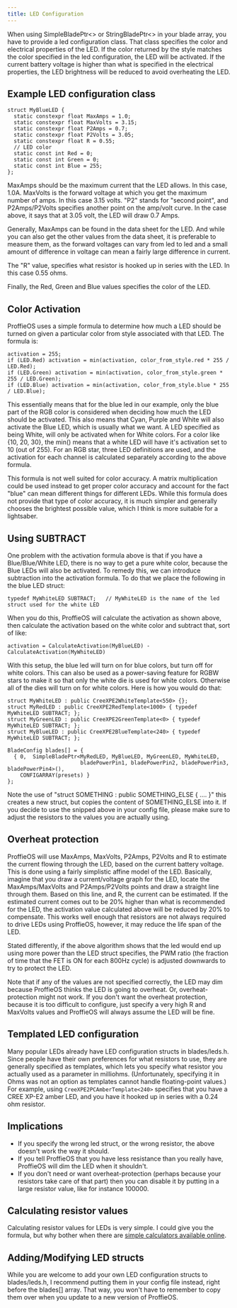 ```yaml
---
title: LED Configuration
---
```

When using SimpleBladePtr<> or StringBladePtr<> in your blade array, you have to provide a led configuration class. That class specifies the color and electrical properties of the LED.  If the color returned by the style matches the color specified in the led configuration, the LED will be activated.  If the current battery voltage is higher than what is specified in the electrical properties, the LED brightness will be reduced to avoid overheating the LED.

## Example LED configuration class

    struct MyBlueLED {
      static constexpr float MaxAmps = 1.0;
      static constexpr float MaxVolts = 3.15;
      static constexpr float P2Amps = 0.7;
      static constexpr float P2Volts = 3.05;
      static constexpr float R = 0.55;
      // LED color
      static const int Red = 0;
      static const int Green = 0;
      static const int Blue = 255;
    };

MaxAmps should be the maximum current that the LED allows. In this case, 1.0A.
MaxVolts is the forward voltage at which you get the maximum number of amps. In this case 3.15 volts.
"P2" stands for "second point", and P2Amps/P2Volts specifies another point on the amp/volt curve. In the case above, it says that at 3.05 volt, the LED will draw 0.7 Amps.

Generally, MaxAmps can be found in the data sheet for the LED. And while you can also get the other values from the data sheet, it is preferable to measure them, as the forward voltages can vary from led to led and a small amount of difference in voltage can mean a fairly large difference in current.

The "R" value, specifies what resistor is hooked up in series with the LED. In this case 0.55 ohms.

Finally, the Red, Green and Blue values specifies the color of the LED.

## Color Activation
ProffieOS uses a simple formula to determine how much a LED should be turned on given a particular color from style associated with that LED. The formula is:

    activation = 255;
    if (LED.Red) activation = min(activation, color_from_style.red * 255 / LED.Red);
    if (LED.Green) activation = min(activation, color_from_style.green * 255 / LED.Green);
    if (LED.Blue) activation = min(activation, color_from_style.blue * 255 / LED.Blue);

This essentially means that for the blue led in our example, only the blue part of the RGB color is considered when deciding how much the LED should be activated. This also means that Cyan, Purple and White will also activate the Blue LED, which is usually what we want.  A LED specified as being White, will only be activated when for White colors. For a color like {10, 20, 30}, the min() means that a white LED will have it's activation set to 10 (out of 255).  For an RGB star, three LED definitions are used, and the activation for each channel is calculated separately according to the above formula.

This formula is not well suited for color accuracy. A matrix multiplication could be used instead to get proper color accuracy and account for the fact "blue" can mean different things for different LEDs. While this formula does not provide that type of color accuracy, it is much simpler and generally chooses the brightest possible value, which I think is more suitable for a lightsaber.

## Using SUBTRACT
One problem with the activation formula above is that if you have a Blue/Blue/White LED, there is no way to
get a pure white color, because the Blue LEDs will also be activated. To remedy this, we can introduce subtraction into the activation formula. To do that we place the following in the blue LED struct:

    typedef MyWhiteLED SUBTRACT;   // MyWhiteLED is the name of the led struct used for the white LED

When you do this, ProffieOS will calculate the activation as shown above, then calculate the activation based on the white color and subtract that, sort of like:

    activation = CalculateActivation(MyBlueLED) - CalculateActivation(MyWhiteLED)

With this setup, the blue led will turn on for blue colors, but turn off for white colors. This can also be used as a power-saving feature for RGBW stars to make it so that only the white die is used for white colors. Otherwise all of the dies will turn on for white colors. Here is how you would do that:

    struct MyWhiteLED : public CreeXPE2WhiteTemplate<550> {};
    struct MyRedLED : public CreeXPE2RedTemplate<1000> { typedef MyWhiteLED SUBTRACT; };
    struct MyGreenLED : public CreeXPE2GreenTemplate<0> { typedef MyWhiteLED SUBTRACT; };
    struct MyBlueLED : public CreeXPE2BlueTemplate<240> { typedef MyWhiteLED SUBTRACT; };

    BladeConfig blades[] = {
      { 0,  SimpleBladePtr<MyRedLED, MyBlueLED, MyGreenLED, MyWhiteLED,
                           bladePowerPin1, bladePowerPin2, bladePowerPin3, bladePowerPin4>(), 
        CONFIGARRAY(presets) }
    };

Note the use of "struct SOMETHING : public SOMETHING_ELSE { .... }" this creates a new struct, but copies the content of SOMETHING_ELSE into it. If you decide to use the snipped above in your config file, please make sure to adjust the resistors to the values you are actually using.


## Overheat protection
ProffieOS will use MaxAmps, MaxVolts, P2Amps, P2Volts and R to estimate the current flowing through the LED, based on the current battery voltage. This is done using a fairly simplistic affine model of the LED. Basically, imagine that you draw a current/voltage graph for the LED, locate the MaxAmps/MaxVolts and P2Amps/P2Volts points and draw a straight line through them. Based on this line, and R, the current can be estimated. If the estimated current comes out to be 20% higher than what is recommended for the LED, the activation value calculated above will be reduced by 20% to compensate. This works well enough that resistors are not always required to drive LEDs using ProffieOS, however, it may reduce the life span of the LED.

Stated differently, if the above algorithm shows that the led would end up using more power than the LED struct specifies, the PWM ratio (the fraction of time that the FET is ON for each 800Hz cycle) is adjusted downwards to try to protect the LED.

Note that if any of the values are not specified correctly, the LED may dim because ProffieOS thinks the LED is going to overheat. Or, overheat-protection might not work. If you don't want the overheat protection, because it is too difficult to configure, just specify a very high R and MaxVolts values and ProffieOS will always assume the LED will be fine.

## Templated LED configuration
Many popular LEDs already have LED configuration structs in blades/leds.h. Since people have their own preferences for what resistors to use, they are generally specified as templates, which lets you specify what resistor you actually used as a parameter in milliohms. (Unfortunately, specifying it in Ohms was not an option as templates cannot handle floating-point values.)  For example, using `CreeXPE2PCAmberTemplate<240>` specifies that you have a CREE XP-E2 amber LED, and you have it hooked up in series with a 0.24 ohm resistor.

## Implications
* If you specify the wrong led struct, or the wrong resistor, the above doesn't work the way it should.
* If you tell ProffieOS that you have less resistance than you really have, ProffieOS will dim the LED when it shouldn't.
* If you don't need or want overheat-protection (perhaps because your resistors take care of that part) then you can disable it by putting in a large resistor value, like for instance 100000.

## Calculating resistor values
Calculating resistor values for LEDs is very simple.
I could give you the formula, but why bother when there are [simple calculators available online](https://ledcalculator.net/).

## Adding/Modifying LED structs
While you are welcome to add your own LED configuration structs to blades/leds.h, I recommend putting them in your config file instead, right before the blades[] array. That way, you won't have to remember to copy them over when you update to a new version of ProffieOS.


